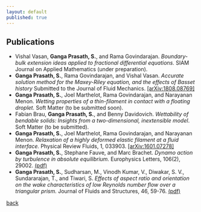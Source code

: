 ```yaml
---
layout: default
published: true
---
```


## [](#header-2) Publications

<!--*  **Ganga Prasath, S.**, Joel Marthelot, Rama Govindarajan, and Narayanan Menon. _Geometry driven coiling of an elastic filament on a spherical bubble._ Proceedings of Royal Society A (under preparation).-->
*  Vishal Vasan, **Ganga Prasath, S.**, and Rama Govindarajan. _Boundary-bulk extension ideas applied to fractional differential equations._ SIAM Journal on Applied Mathematics (under preparation).
*  **Ganga Prasath, S.**, Rama Govindarajan, and Vishal Vasan. _Accurate solution method for the Maxey-Riley equation, and the effects of Basset history_ Submitted to the Journal of Fluid Mechanics. [[arXiv:1808.08769]](http://arxiv.org/abs/1808.08769)
*  **Ganga Prasath, S.**, Joel Marthelot, Rama Govindarajan, and Narayanan Menon. _Wetting properties of a thin-filament in contact with a floating droplet._ Soft Matter (to be submitted soon).
*  Fabian Brau, **Ganga Prasath, S.**, and Benny Davidovich. _Wettability of bendable solids:
Insights from a two-dimensional, inextensible model_. Soft Matter (to be submitted).
*  **Ganga Prasath, S.**, Joel Marthelot, Rama Govindarajan, and Narayanan Menon. _Relaxation of a highly deformed elastic filament at a fluid interface._ Physical Review Fluids, 1, 033903. [[arXiv:1601.07278]](https://arxiv.org/abs/1601.07278)
* **Ganga Prasath, S.**, Stephane Fauve, and Marc Brachet. _Dynamo action by turbulence in absolute equilibrium._ Europhysics Letters, 106(2), 29002. [(pdf)](https://github.com/sgangaprasath/Publications/raw/master/EPL_2014.pdf)
* **Ganga Prasath, S.**, Sudharsan, M., Vinodh Kumar, V., Diwakar, S. V., Sundararajan, T., and Tiwari, S. _Effects of aspect ratio and orientation on the wake characteristics of low Reynolds number flow over a triangular prism._ Journal of Fluids and Structures, 46, 59-76. [(pdf)](https://github.com/sgangaprasath/Publications/raw/master/JFS_2013.pdf)

[back](./)
